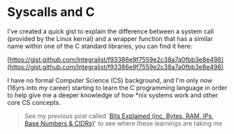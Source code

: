 # Syscalls and C

I've created a quick gist to explain the difference between a system call (provided by the Linux kernal) and a wrapper function that has a similar name within one of the C standard libraries, you can find it here:

[https://gist.github.com/Integralist/f93386e9f7559e2c38a7a0fbb3e8e498](https://gist.github.com/Integralist/f93386e9f7559e2c38a7a0fbb3e8e498)

I have no formal Computer Science (CS) background, and I'm only now (16yrs into my career) starting to learn the C programming language in order to help give me a deeper knowledge of how *nix systems work and other core CS concepts. 

> See my previous post called '[Bits Explained (inc. Bytes, RAM, IPs, Base Numbers & CIDRs)](http://www.integralist.co.uk/posts/bits.html)' to see where these learnings are taking me
